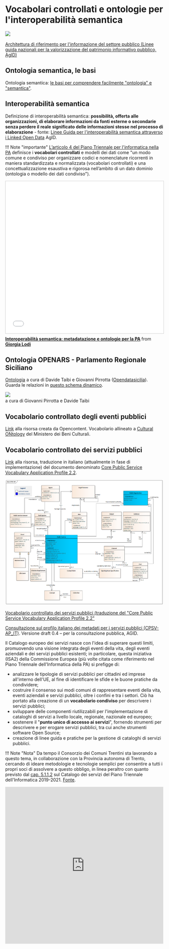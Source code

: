 # Vocabolari controllati e ontologie per l'interoperabilità semantica

<img src="https://raw.githubusercontent.com/cirospat/newproject/master/docs/static/vocabolari-controllati-architettura-informazione.png" /> 

[Architettura di riferimento per l'informazione del settore pubblico (Linee guida nazionali per la valorizzazione del patrimonio informativo pubblico, AgID)](https://docs.italia.it/italia/daf/lg-patrimonio-pubblico/it/bozza/arch.html)


## Ontologia semantica, le basi
Ontologia semantica: [le basi per comprendere facilmente "ontologia" e "semantica"](https://cirospat.readthedocs.io/it/latest/ontologia-semantica-le-basi.html).


## Interoperabilità semantica

Definizione di interoperabilità semantica: **possibilità, offerta alle organizzazioni, di  elaborare informazioni da fonti esterne o secondarie senza perdere il reale significato  delle informazioni stesse nel processo di elaborazione**  - fonte: [Linee Guida per l'interoperabilità semantica attraverso i Linked Open Data](https://www.agid.gov.it/sites/default/files/repository_files/documentazione_trasparenza/cdc-spc-gdl6-interoperabilitasemopendata_v2.0_0.pdf) AgID.


!!! Note "importante"
    [L’articolo 4 del Piano Triennale per l'informatica nella PA](https://pianotriennale-ict.readthedocs.io/it/latest/doc/04_infrastrutture-immateriali.html#dati-della-pubblica-amministrazione) definisce i **vocabolari controllati** e modelli dei dati come "un modo comune e condiviso per organizzare codici e nomenclature ricorrenti in maniera standardizzata e normalizzata (vocabolari controllati) e una concettualizzazione esaustiva e rigorosa nell’ambito di un dato dominio (ontologia o modello dei dati condiviso").


<iframe src="//www.slideshare.net/slideshow/embed_code/key/ijWjMuMPVxTyBU" width="595" height="485" frameborder="0" marginwidth="0" marginheight="0" scrolling="no" style="border:1px solid #CCC; border-width:1px; margin-bottom:5px; max-width: 100%;" allowfullscreen> </iframe> <div style="margin-bottom:5px"> <strong> <a href="//www.slideshare.net/GiorgiaLodi/interoperabilit-semantica-metadatazione-e-ontologie-per-la-pa" title="Interoperabilità semantica: metadatazione e ontologie per la PA" target="_blank">Interoperabilità semantica: metadatazione e ontologie per la PA</a> </strong> from <strong><a href="https://www.slideshare.net/GiorgiaLodi" target="_blank">Giorgia Lodi</a></strong> </div>


## Ontologia OPENARS - Parlamento Regionale Siciliano
[Ontologia](http://www.openars.org/openars/ontologia/) a cura di Davide Taibi e Giovanni Pirrotta ([Opendatasicilia](http://ods2018.opendatasicilia.it)). Guarda le relazioni in [questo schema dinamico](http://www.openars.org/core/webvowl/index.html#ontology).


<img src="https://raw.githubusercontent.com/cirospat/newproject/master/docs/img/openars.jpg" /> 
<br> a cura di Giovanni Pirrotta e Davide Taibi



## Vocabolario controllato degli eventi pubblici
[Link](https://content-classes.readthedocs.io/it/latest/docs/Eventi%20pubblici%20(CPEV-AP_IT).html) alla risorsa creata da Opencontent. Vocabolario allineato a [Cultural ONtology](http://dati.beniculturali.it/cultural_on/) del Ministero dei Beni Culturali.


## Vocabolario controllato dei servizi pubblici
[Link](https://vocabolario-controllato-servizi-pubblici.readthedocs.io) alla risorsa, traduzione in italiano (attualmente in fase di implementazione) del documento denominato [Core Public Service Vocabulary Application Profile 2.2](https://joinup.ec.europa.eu/solution/core-public-service-vocabulary-application-profile/releases).

<img src="https://raw.githubusercontent.com/cirospat/-vocabolario-controllato-servizi-pubblici/master/static/CPSV-AP_Specification%20v2.2.png" /> 

[Vocabolario controllato dei servizi pubblici (traduzione del "Core Public Service Vocabulary Application Profile 2.2"](https://vocabolario-controllato-servizi-pubblici.readthedocs.io)

[Consultazione sul profilo italiano dei metadati per i servizi pubblici (CPSV-AP_IT)](https://www.dati.gov.it/consultazione/CPSV-AP_IT). Versione draft 0.4 – per la consultazione pubblica, AGID.

Il Catalogo europeo dei servizi nasce con l'idea di superare questi limiti, promuovendo una visione integrata degli eventi della vita, degli eventi aziendali e dei servizi pubblici esistenti; in particolare, questa iniziativa (ISA2) della Commissione Europea (più volte citata come riferimento nel Piano Triennale dell'Informatica della PA) si prefigge di:

- analizzare le tipologie di servizi pubblici per cittadini ed imprese all'interno dell'UE, al fine di identificare le sfide e le buone pratiche da condividere; 
- costruire il consenso sui modi comuni di rappresentare eventi della vita, eventi aziendali e servizi pubblici, oltre i confini e tra i settori. Ciò ha portato alla creazione di un <strong>vocabolario condiviso</strong> per descrivere i servizi pubblici; 
- sviluppare delle componenti riutilizzabili per l'implementazione di cataloghi di servizi a livello locale, regionale, nazionale ed europeo; 
- sostenere il "<strong>punto unico di accesso ai servizi</strong>", fornendo strumenti per descrivere e per erogare servizi pubblici, tra cui anche strumenti software Open Source; 
- creazione di linee guida e pratiche per la gestione di cataloghi di servizi pubblici.


!!! Note "Nota"
    Da tempo il Consorzio dei Comuni Trentini sta lavorando a questo tema, in collaborazione con la Provincia autonoma di Trento, cercando di ideare metodologie e tecnologie semplici per consentire a tutti i propri soci di assolvere a questo obbligo, in linea peraltro con quanto previsto dal [cap. 5.1.1.2](https://docs.italia.it/italia/piano-triennale-ict/pianotriennale-ict-doc/it/2019-2021/05_dati-della-pubblica-amministrazione.html#catalogo-dei-servizi) sul Catalogo dei servizi del Piano Triennale dell'Informatica 2019-2021. [Fonte](https://infotn.byway.it/nl/link?c=1lv3&d=f3&h=2uap4jpa721nevjmlqhjm2vn88&i=32e&iw=1&n=bs&p=H301835223&s=wv&sn=bs).
 

<iframe src="https://www.youtube.com/embed/IE2UJCV2ggI" width="100%" height="500" frameborder="0" allow="autoplay; encrypted-media" allowfullscreen /iframe>
<br>
The Catalogue of Services Action of the European Commission's ISA2 Programme supports public administrations that create and exchange information on public service descriptions. To do so, it has created a common vocabulary for describing public services, the Core Public Service Vocabulary Application Profile (CPSV-AP), and provides interoperable tools to support local implementations. The CPSV-AP is a data model for harmonising the way public services are described on eGovernment portals. 

[More about the Catalogue of Services](https://joinup.ec.europa.eu/solution/core-public-service-vocabulary-application-profile/about#what)
    

## Sportello digitale unico per l’accesso a informazioni, procedure e servizi di assistenza
Guarda anche il [Regolamento del Parlamento EU e del Consiglio che istituisce uno sportello digitale unico per l’accesso a informazioni, procedure e servizi di assistenza e di risoluzione dei problemi](https://vocabolario-controllato-servizi-pubblici.readthedocs.io/it/latest/regolamento-ue-sportello-digitale-unico.html#).


<iframe width="100%" height="500" src="https://www.youtube.com/embed/Znkoz0-P3sc" frameborder="0" allow="autoplay; encrypted-media" allowfullscreen /iframe>
<br> Istituzione e gestione di uno sportello digitale unico per offrire ai cittadini e alle imprese un facile accesso a informazioni di alta qualità, a procedure efficienti e a servizi di assistenza e di risoluzione dei problemi efficaci in relazione alle norme dell'Unione e nazionali applicabili ai cittadini e alle imprese che esercitano o che intendono esercitare i loro diritti derivanti dal diritto dell'Unione nell'ambito del mercato interno ai sensi dell'articolo 26, paragrafo 2, TFUE


## Vocabolario controllato degli atti che sono pubblicati nell'Albo Pretorio dei comuni
Un lavoro condiviso ed in progress che nasce dall'[hackathon di Udine del 15 giugno 2019](https://www.anci.fvg.it/HackFVG/LA-DUE-GIORNI-DI-HACKFVG). 
A [questo link](https://docs.google.com/spreadsheets/d/1KbBZguoxhFRkcas4Nhe8xN_TMGqRoSfcJmac4wiyFck/edit#gid=0) l'inizio della strutturazione delle definizioni/tassonomie degli atti amministrativi che confluiscono nella sezione "Albo Pretorio" dei portali web dei comuni. [Questo è lo spazio](https://github.com/italia/daf-ontologie-vocabolari-controllati/issues/66) - issue di GitHub - in cui si condivide il processo che porta alla strutturazione condivisa del "vocabolario controllato" degli atti pubblicati negli albi pretori.


## Open Contracting Data Standard (OCDS)
[Documentazione](https://standard.open-contracting.org/latest/it/). 

Obiettivi:

* Ottenere valore per i soldi pubblici spesi dalle amministrazioni pubbliche.
* Rafforzare la trasparenza, la responsabilità e l’integrità negli appalti pubblici.
* Permettere al settore privato di competere in modo equo agli appalti pubblici.
* Monitorare l’efficacia dei lavori, delle forniture e dei servizi appaltati.

## Ontologie e vocabolari controllati del Data & Analytics Framework - AGID (OntoPiA)

<img src="http://giovanni.pirrotta.it/images/ontopia/ontopia-tecnico.png" /> 
    
(immagine tratta dall'articolo di Giovanni Pirrotta)
    
[Alla scoperta di Ontopia, il Knowledge Graph della PA Italiana](http://giovanni.pirrotta.it/blog/2019/05/04/alla-scoperta-di-ontopia-il-knowledge-graph-della-pa-italiana/), un articolo di Giovanni Pirrotta che spiega in maniera chiara le **ontologie** ed i **vocabolari controllati**.

[**Repository GitHub delle ontologie e dei vocabolari controllati**](https://github.com/italia/daf-ontologie-vocabolari-controllati) sviluppati nell'ambito delle azioni previste dal piano triennale per l'informatica nella PA, e a supporto del lavoro da svolgere per l_[elenco delle basi di dati chiave](http://elenco-basi-di-dati-chiave.readthedocs.io/it/latest/). A cura di Giorgia Lodi.

[**Ontologie dal Data & Analytics Framework Italia**](https://dataportal.daf.teamdigitale.it/dataset/search#/ontologies). AGID.

[**Vocabolari controllati dal Data & Analytics Framework Italia**](https://dataportal.daf.teamdigitale.it/dataset/search#/vocabularies). AGID.


## Classi di contenuto

[Strutturazione delle classi dei contenuti e relazioni tra le stesse classi](https://www.comunweb.it/openpa/classes). Vedi anche [http://ontopa.opencontent.it/openpa/classes](http://ontopa.opencontent.it/openpa/classes). Comunweb.



## Ontologie ISTAT
[Ontologie dei Musei, del Territorio e delle Variabili Censuarie](http://datiopen.istat.it/ontologie.php). ISTAT.


## Ontologie del Ministero dei Beni Culturali
[Ontologie del Ministero dei Beni Culturali](http://dati.beniculturali.it/le-ontologie/), quali ad esempio [Cultural ONtology](http://dati.beniculturali.it/cultural_on/), con lo scopo di modellare i dati che caratterizzano gli istituti e i luoghi della cultura), MIBACT.

## Presentazioni e articoli su ontologie e vocabolari controllati
- [Open Data - Sharing data for maximum reuse. Consuming data on Web-Scale (Pieter Colpaert)](https://speakerdeck.com/pietercolpaert/an-introduction-to-open-data)
- [Ontologie e vocabolari controllati del Ministero dei Beni Culturali](http://www.iccd.beniculturali.it/it/150/archivio-news/4618/), slide illustrative del progetto ARCO e il catalogo dei beni culturali (Carriero - Lodi - Mancinelli/Veninata - Nuzzolese - Presutti).
- [Presentazioni di Giorgia Lodi su ontologie, vocabolari controllati, e interoperabilità semantica](https://www.slideshare.net/GiorgiaLodi).


## Articoli concernenti ontologie, vocabolari controllati e linked open data
- [Alla scoperta di Ontopia, il Knowledge Graph della PA Italiana, un articolo di Giovanni Pirrotta che spiega in maniera chiara le **ontologie** ed i **vocabolari controllati**](http://giovanni.pirrotta.it/blog/2019/05/04/alla-scoperta-di-ontopia-il-knowledge-graph-della-pa-italiana).
- [Understanding Linked Data Formats - Turtle vs RDF/XML vs N-Triples vs JSON-LD (Angus Addlesee)](https://medium.com/wallscope/understanding-linked-data-formats-rdf-xml-vs-turtle-vs-n-triples-eb931dbe9827)
- [Generazione e verifica di notizie di qualità attraverso il Web Semantico: la storia di Liliana Segre, un articolo di Giovanni Pirrotta (come il web semantico può combattere le false notizie)](https://medium.com/@gpirrotta/generazione-e-verifica-di-notizie-di-qualit%C3%A0-attraverso-il-web-semantico-la-storia-di-liliana-6cd81f05e9fe).
- [Una guida di facile lettura (di Ilaria Maresi) per coloro che desiderano conoscere la modellazione semantica o aggiornare la propria memoria sull'argomento. Destinato a un vasto pubblico, il libro tratta argomenti dal "RDF" di base, all'integrazione di ontologie, alla costruzione di un modello e, infine, all'esecuzione di query "SPARQL"](https://zenodo.org/record/3898519#.Xvniul9xdPY).
- [Estensione di SPARQL 1.1 per generare RDF da XML, JSON, CSV, GeoJSON, HTML, CBOR, testo con espressioni regolari. Disponibile un playground per imparare dalle basi (grazie a Giovanni Pirrotta](https://ci.mines-stetienne.fr/sparql-generate/playground.html). Da un [post di Giovanni Pirotta](https://www.facebook.com/groups/opendatasicilia/?multi_permalinks=2969269163191719%2C2966008010184501%2C2964474767004492&notif_id=1593324030818250&notif_t=group_activity&ref=notif)






